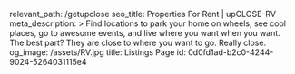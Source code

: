 relevant_path: /getupclose
seo_title: Properties For Rent | upCLOSE-RV
meta_description: >
  Find locations to park your home on wheels, see cool places, go to awesome events, and live where
  you want when you want. The best part? They are close to where you want to go. Really close.
og_image: /assets/RV.jpg
title: Listings Page
id: 0d0fd1ad-b2c0-4244-9024-5264031115e4
